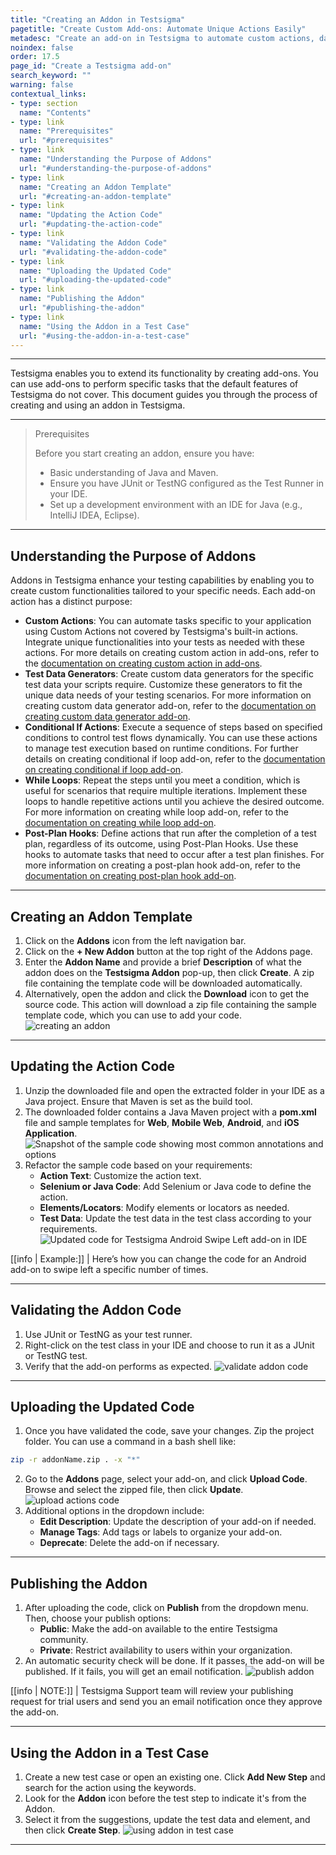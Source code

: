 ```yaml
---
title: "Creating an Addon in Testsigma"
pagetitle: "Create Custom Add-ons: Automate Unique Actions Easily"
metadesc: "Create an add-on in Testsigma to automate custom actions, data generation, and more. Follow simple steps to extend your testing capabilities."
noindex: false
order: 17.5
page_id: "Create a Testsigma add-on"
search_keyword: ""
warning: false
contextual_links:
- type: section
  name: "Contents"
- type: link
  name: "Prerequisites"
  url: "#prerequisites"
- type: link
  name: "Understanding the Purpose of Addons"
  url: "#understanding-the-purpose-of-addons"
- type: link
  name: "Creating an Addon Template"
  url: "#creating-an-addon-template"
- type: link
  name: "Updating the Action Code"
  url: "#updating-the-action-code"
- type: link
  name: "Validating the Addon Code"
  url: "#validating-the-addon-code"
- type: link
  name: "Uploading the Updated Code"
  url: "#uploading-the-updated-code"
- type: link
  name: "Publishing the Addon"
  url: "#publishing-the-addon"
- type: link
  name: "Using the Addon in a Test Case"
  url: "#using-the-addon-in-a-test-case"
---
```


---

Testsigma enables you to extend its functionality by creating add-ons. You can use add-ons to perform specific tasks that the default features of Testsigma do not cover. This document guides you through the process of creating and using an addon in Testsigma.

---

> <p id="prerequisites">Prerequisites</p>
> 
> Before you start creating an addon, ensure you have:
>    - Basic understanding of Java and Maven.
>    - Ensure you have JUnit or TestNG configured as the Test Runner in your IDE.
>    - Set up a development environment with an IDE for Java (e.g., IntelliJ IDEA, Eclipse).

---

## **Understanding the Purpose of Addons**

Addons in Testsigma enhance your testing capabilities by enabling you to create custom functionalities tailored to your specific needs. Each add-on action has a distinct purpose:

- **Custom Actions**: You can automate tasks specific to your application using Custom Actions not covered by Testsigma's built-in actions. Integrate unique functionalities into your tests as needed with these actions. For more details on creating custom action in add-ons, refer to the [documentation on creating custom action in add-ons](https://testsigma.com/tutorials/addons/how-create-addons-actions/).
- **Test Data Generators**: Create custom data generators for the specific test data your scripts require. Customize these generators to fit the unique data needs of your testing scenarios. For more information on creating custom data generator add-on, refer to the [documentation on creating custom data generator add-on](https://testsigma.com/tutorials/addons/how-create-addons-test-data-generators/).
- **Conditional If Actions**: Execute a sequence of steps based on specified conditions to control test flows dynamically. You can use these actions to manage test execution based on runtime conditions. For further details on creating conditional if loop add-on, refer to the [documentation on creating conditional if loop add-on](https://testsigma.com/tutorials/addons/how-create-addons-conditional-if/).
- **While Loops**: Repeat the steps until you meet a condition, which is useful for scenarios that require multiple iterations. Implement these loops to handle repetitive actions until you achieve the desired outcome. For more information on creating while loop add-on, refer to the [documentation on creating while loop add-on](https://testsigma.com/tutorials/addons/how-create-addons-while-loops/).
- **Post-Plan Hooks**: Define actions that run after the completion of a test plan, regardless of its outcome, using Post-Plan Hooks. Use these hooks to automate tasks that need to occur after a test plan finishes. For more information on creating a post-plan hook add-on, refer to the [documentation on creating post-plan hook add-on](https://testsigma.com/docs/addons/create-a-post-plan-hook-add-on/).

---

## **Creating an Addon Template**

1. Click on the **Addons** icon from the left navigation bar.
2. Click on the **+ New Addon** button at the top right of the Addons page.
3. Enter the **Addon Name** and provide a brief **Description** of what the addon does on the **Testsigma Addon** pop-up, then click **Create**. A zip file containing the template code will be downloaded automatically.
4. Alternatively, open the addon and click the **Download** icon to get the source code. This action will download a zip file containing the sample template code, which you can use to add your code. ![creating an addon](https://s3.amazonaws.com/static-docs.testsigma.com/new_images/projects/applications/creating_an_add_on.gif)

---

## **Updating the Action Code**

1. Unzip the downloaded file and open the extracted folder in your IDE as a Java project. Ensure that Maven is set as the build tool.
2. The downloaded folder contains a Java Maven project with a **pom.xml** file and sample templates for **Web**, **Mobile Web**, **Android**, and **iOS Application**. ![Snapshot of the sample code showing most common annotations and options](https://s3.amazonaws.com/static-docs.testsigma.com/new_images/projects/applications/Addonnew.gif)
3. Refactor the sample code based on your requirements:
    - **Action Text**: Customize the action text.
    - **Selenium or Java Code**: Add Selenium or Java code to define the action.
    - **Elements/Locators**: Modify elements or locators as needed.
    - **Test Data**: Update the test data in the test class according to your requirements. ![Updated code for Testsigma Android Swipe Left add-on in IDE](https://docs.testsigma.com/images/create/addon-updated-code-swipe-left-android.png)

[[info | Example:]]
| Here’s how you can change the code for an Android add-on to swipe left a specific number of times.

---

## **Validating the Addon Code**

1. Use JUnit or TestNG as your test runner.
2. Right-click on the test class in your IDE and choose to run it as a JUnit or TestNG test.
3. Verify that the add-on performs as expected. ![validate addon code](https://s3.amazonaws.com/static-docs.testsigma.com/new_images/projects/applications/validate_addon_code.png)

---

## **Uploading the Updated Code**

1. Once you have validated the code, save your changes. Zip the project folder. You can use a command in a bash shell like:
```bash
zip -r addonName.zip . -x "*"
```
2. Go to the **Addons** page, select your add-on, and click **Upload Code**. Browse and select the zipped file, then click **Update**. ![upload actions code](https://s3.amazonaws.com/static-docs.testsigma.com/new_images/projects/applications/upload_action_code.gif)
3. Additional options in the dropdown include:
    - **Edit Description**: Update the description of your add-on if needed.
    - **Manage Tags**: Add tags or labels to organize your add-on.
    - **Deprecate**: Delete the add-on if necessary.

---

## **Publishing the Addon**

1. After uploading the code, click on **Publish** from the dropdown menu. Then, choose your publish options:
    - **Public**: Make the add-on available to the entire Testsigma community.
    - **Private**: Restrict availability to users within your organization.
2. An automatic security check will be done. If it passes, the add-on will be published. If it fails, you will get an email notification. ![publish addon](https://s3.amazonaws.com/static-docs.testsigma.com/new_images/projects/applications/publish_addon_ts.gif)

[[info | NOTE:]]
| Testsigma Support team will review your publishing request for trial users and send you an email notification once they approve the add-on.

---

## **Using the Addon in a Test Case**

1. Create a new test case or open an existing one. Click **Add New Step** and search for the action using the keywords. 
2. Look for the **Addon** icon before the test step to indicate it's from the Addon. 
3. Select it from the suggestions, update the test data and element, and then click **Create Step**. ![using addon in test case](https://s3.amazonaws.com/static-docs.testsigma.com/new_images/projects/applications/use_addon_in_testcase.gif)

---

